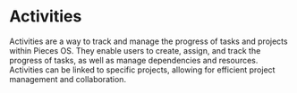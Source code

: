 # Activities


Activities are a way to track and manage the progress of tasks and projects within Pieces OS. They enable users to create, assign, and track the progress of tasks, as well as manage dependencies and resources. Activities can be linked to specific projects, allowing for efficient project management and collaboration.
